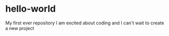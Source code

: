 # hello-world
My first ever repository
I am excited about coding and I can't wait to create a new project
